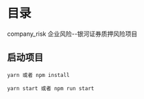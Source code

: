 # 目录
company_risk 企业风险--银河证券质押风险项目

## 启动项目

```
yarn 或者 npm install

yarn start 或者 npm run start
```









